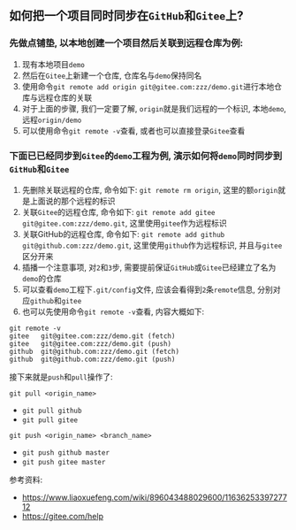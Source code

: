 ## 如何把一个项目同时同步在`GitHub`和`Gitee`上?

### 先做点铺垫, 以本地创建一个项目然后关联到远程仓库为例:

1. 现有本地项目`demo`
2. 然后在`Gitee`上新建一个仓库, 仓库名与`demo`保持同名
3. 使用命令`git remote add origin git@gitee.com:zzz/demo.git`进行本地仓库与远程仓库的关联
4. 对于上面的步骤, 我们一定要了解, `origin`就是我们远程的一个标识, 本地`demo`, 远程`origin/demo`
5. 可以使用命令`git remote -v`查看, 或者也可以直接登录`Gitee`查看

### 下面已已经同步到`Gitee`的`demo`工程为例, 演示如何将`demo`同时同步到`GitHub`和`Gitee`

1. 先删除关联远程的仓库, 命令如下: `git remote rm origin`, 这里的额`origin`就是上面说的那个远程的标识
2. 关联`Gitee`的远程仓库, 命令如下: `git remote add gitee git@gitee.com:zzz/demo.git`, 这里使用`gitee`作为远程标识
3. 关联GitHub的远程仓库, 命令如下: `git remote add github git@github.com:zzz/demo.git`, 这里使用`github`作为远程标识, 并且与`gitee`区分开来
4. 插播一个注意事项, 对`2`和`3`步, 需要提前保证`GitHub`或`Gitee`已经建立了名为`demo`的仓库
5. 可以查看`demo`工程下`.git/config`文件, 应该会看得到`2`条`remote`信息, 分别对应`github`和`gitee`
6. 也可以先使用命令`git remote -v`查看, 内容大概如下:
```
git remote -v
gitee	git@gitee.com:zzz/demo.git (fetch)
gitee	git@gitee.com:zzz/demo.git (push)
github	git@github.com:zzz/demo.git (fetch)
github	git@github.com:zzz/demo.git (push)
```

接下来就是`push`和`pull`操作了:
```
git pull <origin_name>
```
* `git pull github`
* `git pull gitee` 

```
git push <origin_name> <branch_name>
```
* `git push github master` 
* `git push gitee master`


参考资料:
* https://www.liaoxuefeng.com/wiki/896043488029600/1163625339727712
* https://gitee.com/help